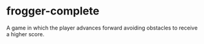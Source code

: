 # frogger-complete
A game in which the player advances forward avoiding obstacles to receive a higher score.
